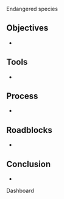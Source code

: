 Endangered species

Objectives
-
-

Tools
-
-

Process 
-
-

Roadblocks
-
-


Conclusion 
-
-

Dashboard